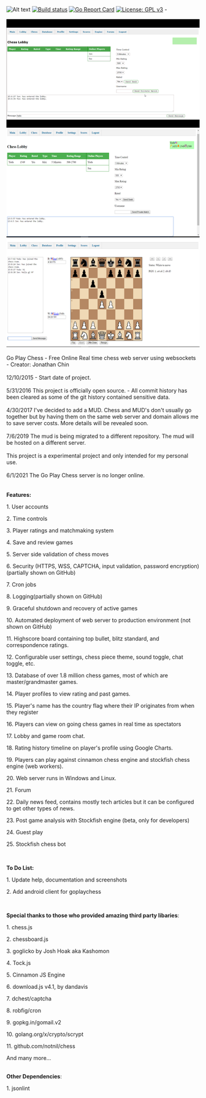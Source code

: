 ![Alt text](https://travis-ci.org/jonpchin/gochess.svg?branch=master "Travis CI Go Play Chess Image")
[![Build status](https://ci.appveyor.com/api/projects/status/96kvdw3mr190y854?svg=true)](https://ci.appveyor.com/project/jonpchin/gochess)
[![Go Report Card](https://goreportcard.com/badge/github.com/jonpchin/gochess)](https://goreportcard.com/report/github.com/jonpchin/gochess)
[![License: GPL v3](https://img.shields.io/badge/License-GPL%20v3-blue.svg)](http://www.gnu.org/licenses/gpl-3.0)
-<br><br>
![Alt text](/img/gif/goplaychessdemo_shrink.gif?raw=true "Go Play Chess Demo")
<br>
![Alt text](/img/screenshots/lobbyResize.png?raw=true "Chess Lobby")
<br>
![Alt text](/img/screenshots/gameResize.png?raw=true "Chess Room")
<br><br>
Go Play Chess - Free Online Real time chess web server using websockets - Creator: Jonathan Chin<br><br>
12/10/2015 - Start date of project.<br><br>
5/31/2016 This project is officially open source. - All commit history has been cleared as some of the git history contained sensitive data. 
<br><br>
4/30/2017 I've decided to add a MUD. Chess and MUD's don't usually go together but by having them on the same web server and domain allows me to save server costs. More details will be revealed soon.
<br><br>
7/6/2019 The mud is being migrated to a different repository. The mud will be hosted on a different server.
<br><br>This project is a experimental project and only intended for my personal use.
<br><br>
6/1/2021 The Go Play Chess server is no longer online. 
<br><br>
<br><b>Features:</b><br>
<p>1. User accounts</p>
<p>2. Time controls</p>
<p>3. Player ratings and matchmaking system </p>
<p>4. Save and review games</p>
<p>5. Server side validation of chess moves</p>
<p>6. Security (HTTPS, WSS, CAPTCHA, input validation, password encryption) (partially shown on GitHub)</p>
<p>7. Cron jobs</p>
<p>8. Logging(partially shown on GitHub)</p>
<p>9. Graceful shutdown and recovery of active games</p>
<p>10. Automated deployment of web server to production environment (not shown on GitHub)</p>
<p>11. Highscore board containing top bullet, blitz standard, and correspondence ratings.</p>
<p>12. Configurable user settings, chess piece theme, sound toggle, chat toggle, etc.</p>
<p>13. Database of over 1.8 million chess games, most of which are master/grandmaster games.</p>
<p>14. Player profiles to view rating and past games.</p>
<p>15. Player's name has the country flag where their IP originates from when they register</p>
<p>16. Players can view on going chess games in real time as spectators</p>
<p>17. Lobby and game room chat.</p>
<p>18. Rating history timeline on player's profile using Google Charts.</p>
<p>19. Players can play against cinnamon chess engine and stockfish chess engine (web workers).</p>
<p>20. Web server runs in Windows and Linux.</p>
<p>21. Forum</p>
<p>22. Daily news feed, contains mostly tech articles but it can be configured to get other types of news.</p>
<p>23. Post game analysis with Stockfish engine (beta, only for developers)</p>
<p>24. Guest play</p>
<p>25. Stockfish chess bot</p>
<br>
<p><b>To Do List:</b></p>
<p>1. Update help, documentation and screenshots</p>
<p>2. Add android client for goplaychess</p>
<br>

<b>Special thanks to those who provided amazing third party libaries</b>:
<p>1. chess.js</p>
<p>2. chessboard.js</p>
<p>3. goglicko by Josh Hoak aka Kashomon</p>
<p>4. Tock.js</p>
<p>5. Cinnamon JS Engine</p>
<p>6. download.js v4.1, by dandavis</p>
<p>7. dchest/captcha</p>
<p>8. robfig/cron</p>
<p>9. gopkg.in/gomail.v2 </p>
<p>10. golang.org/x/crypto/scrypt </p>
<p>11. github.com/notnil/chess </p>
<p>And many more...</p>

<br>
<b>Other Dependencies</b>:
<p>1. jsonlint</p>
<br>
